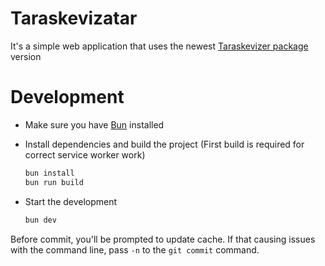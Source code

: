 # Taraskevizatar

It's a simple web application that uses the newest
[Taraskevizer package](https://npmjs.com/package/taraskevizer)
version

# Development

- Make sure you have [Bun](https://bun.sh) installed

- Install dependencies and build the project
  (First build is required for correct service worker work)

  ```sh
  bun install
  bun run build
  ```

- Start the development
  ```sh
  bun dev
  ```

Before commit, you'll be prompted to update cache.
If that causing issues with the command line,
pass `-n` to the `git commit` command.
